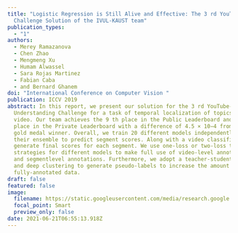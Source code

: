 ```yaml
---
title: "Logistic Regression is Still Alive and Effective: The 3 rd YouTube 8M
  Challenge Solution of the IVUL-KAUST team"
publication_types:
  - "1"
authors:
  - Merey Ramazanova
  - Chen Zhao
  - Mengmeng Xu
  - Humam Alwassel
  - Sara Rojas Martinez
  - Fabian Caba
  - and Bernard Ghanem
doi: "International Conference on Computer Vision "
publication: ICCV 2019
abstract: In this report, we present our solution for the 3 rd YouTube-8M Video
  Understanding Challenge for a task of temporal localization of topics within a
  video. Our team achieves the 9 th place in the Public Leaderboard and the 11th
  place in the Private Leaderboard with a difference of 4.5 × 10−4 from the 10th
  gold medal winner. Overall, we train 20 different models independently and use
  their ensemble to predict segment scores. Along with a video classifier, we
  generate final scores for each segment. We use one-loss or two-loss training
  strategies for different models to make full use of video-level annotations
  and segmentlevel annotations. Furthermore, we adopt a teacher-student model
  and deep clustering to generate pseudo-labels to increase the amount of
  fully-annotated data.
draft: false
featured: false
image:
  filename: https://static.googleusercontent.com/media/research.google.com/en//youtube8m/workshop2019/c_15.pdf
  focal_point: Smart
  preview_only: false
date: 2021-06-21T06:55:13.918Z
---
```

